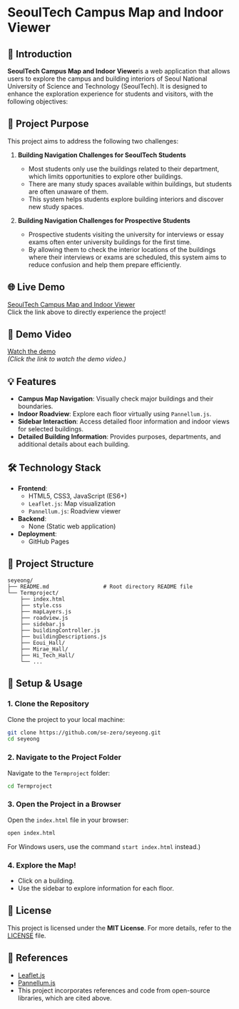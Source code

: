 # SeoulTech Campus Map and Indoor Viewer

## 🚀 Introduction
**SeoulTech Campus Map and Indoor Viewer**is a web application that allows users to explore the campus and building interiors of Seoul National University of Science and Technology (SeoulTech).
It is designed to enhance the exploration experience for students and visitors, with the following objectives:

## 🎯 Project Purpose
This project aims to address the following two challenges:

1. **Building Navigation Challenges for SeoulTech Students**  
   - Most students only use the buildings related to their department, which limits opportunities to explore other buildings.  
   - There are many study spaces available within buildings, but students are often unaware of them.
   - This system helps students explore building interiors and discover new study spaces.


2. **Building Navigation Challenges for Prospective Students**  
   - Prospective students visiting the university for interviews or essay exams often enter university buildings for the first time.
   - By allowing them to check the interior locations of the buildings where their interviews or exams are scheduled, this system aims to reduce confusion and help them prepare efficiently.


## 🌐 Live Demo
[SeoulTech Campus Map and Indoor Viewer](https://se-zero.github.io/seyeong/Term%20project/)  
Click the link above to directly experience the project!

## 🎥 Demo Video
[Watch the demo](./Term%20project/demo-video.mp4)  
_(Click the link to watch the demo video.)_

## 💡 Features
- **Campus Map Navigation**: Visually check major buildings and their boundaries.
- **Indoor Roadview**: Explore each floor virtually using `Pannellum.js`.
- **Sidebar Interaction**: Access detailed floor information and indoor views for selected buildings.
- **Detailed Building Information**: Provides purposes, departments, and additional details about each building.

## 🛠️ Technology Stack
- **Frontend**:
  - HTML5, CSS3, JavaScript (ES6+)
  - `Leaflet.js`: Map visualization
  - `Pannellum.js`: Roadview viewer
- **Backend**:
  - None (Static web application)
- **Deployment**:
  - GitHub Pages

## 📂 Project Structure
```plaintext
seyeong/
├── README.md                 # Root directory README file
└── Termproject/
    ├── index.html
    ├── style.css
    ├── mapLayers.js
    ├── roadview.js
    ├── sidebar.js
    ├── buildingController.js
    ├── buildingDescriptions.js
    ├── Eoui_Hall/
    ├── Mirae_Hall/
    ├── Hi_Tech_Hall/
    └── ...  
```


## 🔧 Setup & Usage
### 1. Clone the Repository
Clone the project to your local machine:
```bash
git clone https://github.com/se-zero/seyeong.git
cd seyeong
```
### 2. Navigate to the Project Folder
Navigate to the `Termproject` folder:
```bash
cd Termproject
```
### 3. Open the Project in a Browser
Open the `index.html` file in your browser:
```bash
open index.html
```
For Windows users, use the command `start index.html` instead.)
### 4. Explore the Map!
- Click on a building.
- Use the sidebar to explore information for each floor.

## 📄 License
This project is licensed under the **MIT License**. For more details, refer to the [LICENSE](LICENSE) file.

## 📖 References
- [Leaflet.js](https://leafletjs.com)
- [Pannellum.js](https://pannellum.org)
- This project incorporates references and code from open-source libraries, which are cited above.



